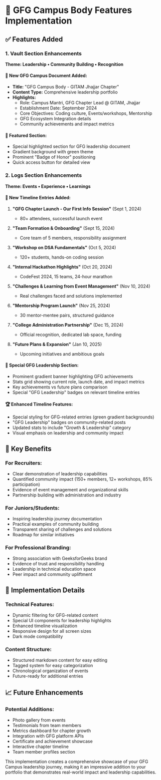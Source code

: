 # 🧠 GFG Campus Body Features Implementation

## ✅ Features Added

### 1. Vault Section Enhancements
**Theme: Leadership • Community Building • Recognition**

#### 📛 New GFG Campus Document Added:
- **Title:** "GFG Campus Body - GITAM Jhajjar Chapter"
- **Content Type:** Comprehensive leadership portfolio
- **Highlights:**
  - Role: Campus Mantri, GFG Chapter Lead @ GITAM, Jhajjar
  - Establishment Date: September 2024
  - Core Objectives: Coding culture, Events/workshops, Mentorship
  - GFG Ecosystem Integration details
  - Community achievements and impact metrics

#### 🌟 Featured Section:
- Special highlighted section for GFG leadership document
- Gradient background with green theme
- Prominent "Badge of Honor" positioning
- Quick access button for detailed view

### 2. Logs Section Enhancements
**Theme: Events • Experience • Learnings**

#### 📓 New Timeline Entries Added:
1. **"GFG Chapter Launch - Our First Info Session"** (Sept 1, 2024)
   - 80+ attendees, successful launch event
   
2. **"Team Formation & Onboarding"** (Sept 15, 2024)
   - Core team of 5 members, responsibility assignment
   
3. **"Workshop on DSA Fundamentals"** (Oct 5, 2024)
   - 120+ students, hands-on coding session
   
4. **"Internal Hackathon Highlights"** (Oct 20, 2024)
   - CodeFest 2024, 15 teams, 24-hour marathon
   
5. **"Challenges & Learning from Event Management"** (Nov 10, 2024)
   - Real challenges faced and solutions implemented
   
6. **"Mentorship Program Launch"** (Nov 25, 2024)
   - 30 mentor-mentee pairs, structured guidance
   
7. **"College Administration Partnership"** (Dec 15, 2024)
   - Official recognition, dedicated lab space, funding
   
8. **"Future Plans & Expansion"** (Jan 10, 2025)
   - Upcoming initiatives and ambitious goals

#### 🎯 Special GFG Leadership Section:
- Prominent gradient banner highlighting GFG achievements
- Stats grid showing current role, launch date, and impact metrics
- Key achievements vs future plans comparison
- Special "GFG Leadership" badges on relevant timeline entries

#### 🏆 Enhanced Timeline Features:
- Special styling for GFG-related entries (green gradient backgrounds)
- "GFG Leadership" badges on community-related posts
- Updated stats to include "Growth & Leadership" category
- Visual emphasis on leadership and community impact

## 📌 Key Benefits

### For Recruiters:
- Clear demonstration of leadership capabilities
- Quantified community impact (150+ members, 12+ workshops, 85% participation)
- Evidence of event management and organizational skills
- Partnership building with administration and industry

### For Juniors/Students:
- Inspiring leadership journey documentation
- Practical examples of community building
- Transparent sharing of challenges and solutions
- Roadmap for similar initiatives

### For Professional Branding:
- Strong association with GeeksforGeeks brand
- Evidence of trust and responsibility handling
- Leadership in technical education space
- Peer impact and community upliftment

## 🚀 Implementation Details

### Technical Features:
- Dynamic filtering for GFG-related content
- Special UI components for leadership highlights
- Enhanced timeline visualization
- Responsive design for all screen sizes
- Dark mode compatibility

### Content Structure:
- Structured markdown content for easy editing
- Tagged system for easy categorization
- Chronological organization of events
- Future-ready for additional entries

## 📈 Future Enhancements

### Potential Additions:
- Photo gallery from events
- Testimonials from team members
- Metrics dashboard for chapter growth
- Integration with GFG platform APIs
- Certificate and achievement showcase
- Interactive chapter timeline
- Team member profiles section

This implementation creates a comprehensive showcase of your GFG Campus leadership journey, making it an impressive addition to your portfolio that demonstrates real-world impact and leadership capabilities.
